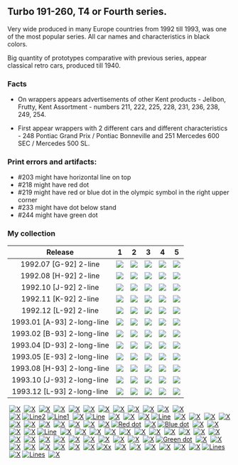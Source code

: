 ## Turbo 191-260, T4 or Fourth series.

Very wide produced in many Europe countries from 1992 till 1993, was one of the most
popular series. All car names and characteristics in black colors.

Big quantity of prototypes comparative with previous series, appear classical retro cars, produced till 1940.

### Facts

* On wrappers appears advertisements of other Kent products - Jelibon, Frutty, Kent Assortment - numbers 211, 222, 225,
  228, 231, 236, 238, 249, 254.

* First appear wrappers with 2 different cars and different characteristics - 248 Pontiac Grand Prix / Pontiac
  Bonneville and 251 Mercedes 600 SEC / Mercedes 500 SL.

### Print errors and artifacts:

* #203 might have horizontal line on top
* #218 might have red dot
* #219 might have red or blue dot in the olympic symbol in the right upper corner
* #233 might have dot below stand
* #244 might have green dot

### My collection

|          Release           |                                                             1                                                              |                                                             2                                                              |                                                             3                                                              |                                                             4                                                              |                                                             5                                                              |
|:--------------------------:|:--------------------------------------------------------------------------------------------------------------------------:|:--------------------------------------------------------------------------------------------------------------------------:|:--------------------------------------------------------------------------------------------------------------------------:|:--------------------------------------------------------------------------------------------------------------------------:|:--------------------------------------------------------------------------------------------------------------------------:|
|   1992.07 [G-92] 2-line    | [<img src='/collection/gum_wrappers/kent/turbo//missed_outer.png'>](/collection/gum_wrappers/kent/turbo//missed_outer.png) | [<img src='/collection/gum_wrappers/kent/turbo//missed_outer.png'>](/collection/gum_wrappers/kent/turbo//missed_outer.png) |       [<img src='thumbnails/outer/1992_07{G-92}[5]2-line/3.5.png'>](thumbnails/outer/1992_07{G-92}[5]2-line/3.5.png)       | [<img src='/collection/gum_wrappers/kent/turbo//missed_outer.png'>](/collection/gum_wrappers/kent/turbo//missed_outer.png) | [<img src='/collection/gum_wrappers/kent/turbo//missed_outer.png'>](/collection/gum_wrappers/kent/turbo//missed_outer.png) |
|   1992.08 [H-92] 2-line    | [<img src='/collection/gum_wrappers/kent/turbo//missed_outer.png'>](/collection/gum_wrappers/kent/turbo//missed_outer.png) | [<img src='/collection/gum_wrappers/kent/turbo//missed_outer.png'>](/collection/gum_wrappers/kent/turbo//missed_outer.png) | [<img src='/collection/gum_wrappers/kent/turbo//missed_outer.png'>](/collection/gum_wrappers/kent/turbo//missed_outer.png) | [<img src='/collection/gum_wrappers/kent/turbo//missed_outer.png'>](/collection/gum_wrappers/kent/turbo//missed_outer.png) | [<img src='/collection/gum_wrappers/kent/turbo//missed_outer.png'>](/collection/gum_wrappers/kent/turbo//missed_outer.png) |
|   1992.10 [J-92] 2-line    |       [<img src='thumbnails/outer/1992_10{J-92}[5]2-line/1.5.png'>](thumbnails/outer/1992_10{J-92}[5]2-line/1.5.png)       |       [<img src='thumbnails/outer/1992_10{J-92}[5]2-line/2.5.png'>](thumbnails/outer/1992_10{J-92}[5]2-line/2.5.png)       | [<img src='/collection/gum_wrappers/kent/turbo//missed_outer.png'>](/collection/gum_wrappers/kent/turbo//missed_outer.png) | [<img src='/collection/gum_wrappers/kent/turbo//missed_outer.png'>](/collection/gum_wrappers/kent/turbo//missed_outer.png) | [<img src='/collection/gum_wrappers/kent/turbo//missed_outer.png'>](/collection/gum_wrappers/kent/turbo//missed_outer.png) |
|   1992.11 [K-92] 2-line    | [<img src='/collection/gum_wrappers/kent/turbo//missed_outer.png'>](/collection/gum_wrappers/kent/turbo//missed_outer.png) | [<img src='/collection/gum_wrappers/kent/turbo//missed_outer.png'>](/collection/gum_wrappers/kent/turbo//missed_outer.png) | [<img src='/collection/gum_wrappers/kent/turbo//missed_outer.png'>](/collection/gum_wrappers/kent/turbo//missed_outer.png) | [<img src='/collection/gum_wrappers/kent/turbo//missed_outer.png'>](/collection/gum_wrappers/kent/turbo//missed_outer.png) | [<img src='/collection/gum_wrappers/kent/turbo//missed_outer.png'>](/collection/gum_wrappers/kent/turbo//missed_outer.png) |
|   1992.12 [L-92] 2-line    | [<img src='/collection/gum_wrappers/kent/turbo//missed_outer.png'>](/collection/gum_wrappers/kent/turbo//missed_outer.png) | [<img src='/collection/gum_wrappers/kent/turbo//missed_outer.png'>](/collection/gum_wrappers/kent/turbo//missed_outer.png) | [<img src='/collection/gum_wrappers/kent/turbo//missed_outer.png'>](/collection/gum_wrappers/kent/turbo//missed_outer.png) | [<img src='/collection/gum_wrappers/kent/turbo//missed_outer.png'>](/collection/gum_wrappers/kent/turbo//missed_outer.png) |       [<img src='thumbnails/outer/1992_12{L-92}[5]2-line/5.5.png'>](thumbnails/outer/1992_12{L-92}[5]2-line/5.5.png)       |
| 1993.01 [A-93] 2-long-line | [<img src='/collection/gum_wrappers/kent/turbo//missed_outer.png'>](/collection/gum_wrappers/kent/turbo//missed_outer.png) | [<img src='/collection/gum_wrappers/kent/turbo//missed_outer.png'>](/collection/gum_wrappers/kent/turbo//missed_outer.png) |  [<img src='thumbnails/outer/1993_01{A-93}[5]2-long-line/3.5.png'>](thumbnails/outer/1993_01{A-93}[5]2-long-line/3.5.png)  | [<img src='/collection/gum_wrappers/kent/turbo//missed_outer.png'>](/collection/gum_wrappers/kent/turbo//missed_outer.png) |  [<img src='thumbnails/outer/1993_01{A-93}[5]2-long-line/5.5.png'>](thumbnails/outer/1993_01{A-93}[5]2-long-line/5.5.png)  |
| 1993.02 [B-93] 2-long-line | [<img src='/collection/gum_wrappers/kent/turbo//missed_outer.png'>](/collection/gum_wrappers/kent/turbo//missed_outer.png) | [<img src='/collection/gum_wrappers/kent/turbo//missed_outer.png'>](/collection/gum_wrappers/kent/turbo//missed_outer.png) | [<img src='/collection/gum_wrappers/kent/turbo//missed_outer.png'>](/collection/gum_wrappers/kent/turbo//missed_outer.png) | [<img src='/collection/gum_wrappers/kent/turbo//missed_outer.png'>](/collection/gum_wrappers/kent/turbo//missed_outer.png) |  [<img src='thumbnails/outer/1993_02{B-93}[5]2-long-line/5.5.png'>](thumbnails/outer/1993_02{B-93}[5]2-long-line/5.5.png)  |
| 1993.04 [D-93] 2-long-line | [<img src='/collection/gum_wrappers/kent/turbo//missed_outer.png'>](/collection/gum_wrappers/kent/turbo//missed_outer.png) |  [<img src='thumbnails/outer/1993_04{D-93}[5]2-long-line/2.5.png'>](thumbnails/outer/1993_04{D-93}[5]2-long-line/2.5.png)  | [<img src='/collection/gum_wrappers/kent/turbo//missed_outer.png'>](/collection/gum_wrappers/kent/turbo//missed_outer.png) | [<img src='/collection/gum_wrappers/kent/turbo//missed_outer.png'>](/collection/gum_wrappers/kent/turbo//missed_outer.png) |  [<img src='thumbnails/outer/1993_04{D-93}[5]2-long-line/5.5.png'>](thumbnails/outer/1993_04{D-93}[5]2-long-line/5.5.png)  |
| 1993.05 [E-93] 2-long-line | [<img src='/collection/gum_wrappers/kent/turbo//missed_outer.png'>](/collection/gum_wrappers/kent/turbo//missed_outer.png) |  [<img src='thumbnails/outer/1993_05{E-93}[5]2-long-line/2.5.png'>](thumbnails/outer/1993_05{E-93}[5]2-long-line/2.5.png)  |  [<img src='thumbnails/outer/1993_05{E-93}[5]2-long-line/3.5.png'>](thumbnails/outer/1993_05{E-93}[5]2-long-line/3.5.png)  | [<img src='/collection/gum_wrappers/kent/turbo//missed_outer.png'>](/collection/gum_wrappers/kent/turbo//missed_outer.png) |  [<img src='thumbnails/outer/1993_05{E-93}[5]2-long-line/5.5.png'>](thumbnails/outer/1993_05{E-93}[5]2-long-line/5.5.png)  |
| 1993.08 [H-93] 2-long-line | [<img src='/collection/gum_wrappers/kent/turbo//missed_outer.png'>](/collection/gum_wrappers/kent/turbo//missed_outer.png) | [<img src='/collection/gum_wrappers/kent/turbo//missed_outer.png'>](/collection/gum_wrappers/kent/turbo//missed_outer.png) | [<img src='/collection/gum_wrappers/kent/turbo//missed_outer.png'>](/collection/gum_wrappers/kent/turbo//missed_outer.png) | [<img src='/collection/gum_wrappers/kent/turbo//missed_outer.png'>](/collection/gum_wrappers/kent/turbo//missed_outer.png) |  [<img src='thumbnails/outer/1993_08{H-93}[5]2-long-line/5.5.png'>](thumbnails/outer/1993_08{H-93}[5]2-long-line/5.5.png)  |
| 1993.10 [J-93] 2-long-line |  [<img src='thumbnails/outer/1993_10{J-93}[5]2-long-line/1.5.png'>](thumbnails/outer/1993_10{J-93}[5]2-long-line/1.5.png)  |  [<img src='thumbnails/outer/1993_10{J-93}[5]2-long-line/2.5.png'>](thumbnails/outer/1993_10{J-93}[5]2-long-line/2.5.png)  | [<img src='/collection/gum_wrappers/kent/turbo//missed_outer.png'>](/collection/gum_wrappers/kent/turbo//missed_outer.png) |  [<img src='thumbnails/outer/1993_10{J-93}[5]2-long-line/4.5.png'>](thumbnails/outer/1993_10{J-93}[5]2-long-line/4.5.png)  |  [<img src='thumbnails/outer/1993_10{J-93}[5]2-long-line/5.5.png'>](thumbnails/outer/1993_10{J-93}[5]2-long-line/5.5.png)  |
| 1993.12 [L-93] 2-long-line |  [<img src='thumbnails/outer/1993_12{L-93}[5]2-long-line/1.5.png'>](thumbnails/outer/1993_12{L-93}[5]2-long-line/1.5.png)  |  [<img src='thumbnails/outer/1993_12{L-93}[5]2-long-line/2.5.png'>](thumbnails/outer/1993_12{L-93}[5]2-long-line/2.5.png)  | [<img src='/collection/gum_wrappers/kent/turbo//missed_outer.png'>](/collection/gum_wrappers/kent/turbo//missed_outer.png) |  [<img src='thumbnails/outer/1993_12{L-93}[5]2-long-line/4.5.png'>](thumbnails/outer/1993_12{L-93}[5]2-long-line/4.5.png)  |  [<img src='thumbnails/outer/1993_12{L-93}[5]2-long-line/5.5.png'>](thumbnails/outer/1993_12{L-93}[5]2-long-line/5.5.png)  |

<span style="display: inline-block;">
	<a href='thumbnails/inner/191.5.png' title=''><img src='thumbnails/inner/191.5.png' alt=''></a>
	<a href='/collection/gum_wrappers/kent/turbo//missed.png' title='X'><img src='/collection/gum_wrappers/kent/turbo//missed.png' alt='X'></a>
</span>
<span style="display: inline-block;">
	<a href='thumbnails/inner/192.5.png' title=''><img src='thumbnails/inner/192.5.png' alt=''></a>
	<a href='thumbnails/inner/192.x.5.png' title='X'><img src='thumbnails/inner/192.x.5.png' alt='X'></a>
</span>
<span style="display: inline-block;">
	<a href='thumbnails/inner/193.4.png' title=''><img src='thumbnails/inner/193.4.png' alt=''></a>
	<a href='/collection/gum_wrappers/kent/turbo//missed.png' title='X'><img src='/collection/gum_wrappers/kent/turbo//missed.png' alt='X'></a>
</span>
<span style="display: inline-block;">
	<a href='thumbnails/inner/194.5.png' title=''><img src='thumbnails/inner/194.5.png' alt=''></a>
	<a href='/collection/gum_wrappers/kent/turbo//missed.png' title='X'><img src='/collection/gum_wrappers/kent/turbo//missed.png' alt='X'></a>
</span>
<span style="display: inline-block;">
	<a href='thumbnails/inner/195.5.png' title=''><img src='thumbnails/inner/195.5.png' alt=''></a>
	<a href='/collection/gum_wrappers/kent/turbo//missed.png' title='X'><img src='/collection/gum_wrappers/kent/turbo//missed.png' alt='X'></a>
</span>
<span style="display: inline-block;">
	<a href='thumbnails/inner/196.5.png' title=''><img src='thumbnails/inner/196.5.png' alt=''></a>
	<a href='thumbnails/inner/196.x.5.png' title='X'><img src='thumbnails/inner/196.x.5.png' alt='X'></a>
</span>
<span style="display: inline-block;">
	<a href='thumbnails/inner/197.5.png' title=''><img src='thumbnails/inner/197.5.png' alt=''></a>
	<a href='/collection/gum_wrappers/kent/turbo//missed.png' title='X'><img src='/collection/gum_wrappers/kent/turbo//missed.png' alt='X'></a>
</span>
<span style="display: inline-block;">
	<a href='thumbnails/inner/198.5.png' title=''><img src='thumbnails/inner/198.5.png' alt=''></a>
	<a href='/collection/gum_wrappers/kent/turbo//missed.png' title='X'><img src='/collection/gum_wrappers/kent/turbo//missed.png' alt='X'></a>
</span>
<span style="display: inline-block;">
	<a href='thumbnails/inner/199.5.png' title=''><img src='thumbnails/inner/199.5.png' alt=''></a>
	<a href='/collection/gum_wrappers/kent/turbo//missed.png' title='X'><img src='/collection/gum_wrappers/kent/turbo//missed.png' alt='X'></a>
</span>
<span style="display: inline-block;">
	<a href='thumbnails/inner/200.4.png' title=''><img src='thumbnails/inner/200.4.png' alt=''></a>
	<a href='/collection/gum_wrappers/kent/turbo//missed.png' title='X'><img src='/collection/gum_wrappers/kent/turbo//missed.png' alt='X'></a>
</span>
<span style="display: inline-block;">
	<a href='thumbnails/inner/201.4.png' title=''><img src='thumbnails/inner/201.4.png' alt=''></a>
	<a href='/collection/gum_wrappers/kent/turbo//missed.png' title='X'><img src='/collection/gum_wrappers/kent/turbo//missed.png' alt='X'></a>
</span>
<span style="display: inline-block;">
	<a href='thumbnails/inner/202.4.png' title=''><img src='thumbnails/inner/202.4.png' alt=''></a>
	<a href='thumbnails/inner/202.x.4.png' title='X'><img src='thumbnails/inner/202.x.4.png' alt='X'></a>
</span>
<span style="display: inline-block;">
	<a href='thumbnails/inner/203.4.png' title=''><img src='thumbnails/inner/203.4.png' alt=''></a>
	<a href='/collection/gum_wrappers/kent/turbo//missed.png' title='X'><img src='/collection/gum_wrappers/kent/turbo//missed.png' alt='X'></a>
	<a href='thumbnails/inner/203.line2.4.png' title='Line2'><img src='thumbnails/inner/203.line2.4.png' alt='Line2'></a>
	<a href='thumbnails/inner/203.line1.4.png' title='Line1'><img src='thumbnails/inner/203.line1.4.png' alt='Line1'></a>
</span>
<span style="display: inline-block;">
	<a href='thumbnails/inner/204.5.png' title=''><img src='thumbnails/inner/204.5.png' alt=''></a>
	<a href='/collection/gum_wrappers/kent/turbo//missed.png' title='X'><img src='/collection/gum_wrappers/kent/turbo//missed.png' alt='X'></a>
	<a href='thumbnails/inner/204.line.5.png' title='Line'><img src='thumbnails/inner/204.line.5.png' alt='Line'></a>
</span>
<span style="display: inline-block;">
	<a href='thumbnails/inner/205.5.png' title=''><img src='thumbnails/inner/205.5.png' alt=''></a>
	<a href='/collection/gum_wrappers/kent/turbo//missed.png' title='X'><img src='/collection/gum_wrappers/kent/turbo//missed.png' alt='X'></a>
</span>
<span style="display: inline-block;">
	<a href='thumbnails/inner/206.5.png' title=''><img src='thumbnails/inner/206.5.png' alt=''></a>
	<a href='/collection/gum_wrappers/kent/turbo//missed.png' title='X'><img src='/collection/gum_wrappers/kent/turbo//missed.png' alt='X'></a>
</span>
<span style="display: inline-block;">
	<a href='thumbnails/inner/207.4.png' title=''><img src='thumbnails/inner/207.4.png' alt=''></a>
	<a href='/collection/gum_wrappers/kent/turbo//missed.png' title='X'><img src='/collection/gum_wrappers/kent/turbo//missed.png' alt='X'></a>
	<a href='thumbnails/inner/207.line.5.png' title='Line'><img src='thumbnails/inner/207.line.5.png' alt='Line'></a>
</span>
<span style="display: inline-block;">
	<a href='thumbnails/inner/208.4.png' title=''><img src='thumbnails/inner/208.4.png' alt=''></a>
	<a href='/collection/gum_wrappers/kent/turbo//missed.png' title='X'><img src='/collection/gum_wrappers/kent/turbo//missed.png' alt='X'></a>
</span>
<span style="display: inline-block;">
	<a href='thumbnails/inner/209.4.png' title=''><img src='thumbnails/inner/209.4.png' alt=''></a>
	<a href='/collection/gum_wrappers/kent/turbo//missed.png' title='X'><img src='/collection/gum_wrappers/kent/turbo//missed.png' alt='X'></a>
</span>
<span style="display: inline-block;">
	<a href='thumbnails/inner/210.5.png' title=''><img src='thumbnails/inner/210.5.png' alt=''></a>
	<a href='/collection/gum_wrappers/kent/turbo//missed.png' title='X'><img src='/collection/gum_wrappers/kent/turbo//missed.png' alt='X'></a>
</span>
<span style="display: inline-block;">
	<a href='thumbnails/inner/211.4.png' title=''><img src='thumbnails/inner/211.4.png' alt=''></a>
	<a href='thumbnails/inner/211.x.5.png' title='X'><img src='thumbnails/inner/211.x.5.png' alt='X'></a>
</span>
<span style="display: inline-block;">
	<a href='thumbnails/inner/212.5.png' title=''><img src='thumbnails/inner/212.5.png' alt=''></a>
	<a href='/collection/gum_wrappers/kent/turbo//missed.png' title='X'><img src='/collection/gum_wrappers/kent/turbo//missed.png' alt='X'></a>
</span>
<span style="display: inline-block;">
	<a href='thumbnails/inner/213.5.png' title=''><img src='thumbnails/inner/213.5.png' alt=''></a>
	<a href='thumbnails/inner/213.x.5.png' title='X'><img src='thumbnails/inner/213.x.5.png' alt='X'></a>
</span>
<span style="display: inline-block;">
	<a href='thumbnails/inner/214.5.png' title=''><img src='thumbnails/inner/214.5.png' alt=''></a>
	<a href='/collection/gum_wrappers/kent/turbo//missed.png' title='X'><img src='/collection/gum_wrappers/kent/turbo//missed.png' alt='X'></a>
</span>
<span style="display: inline-block;">
	<a href='thumbnails/inner/215.5.png' title=''><img src='thumbnails/inner/215.5.png' alt=''></a>
	<a href='/collection/gum_wrappers/kent/turbo//missed.png' title='X'><img src='/collection/gum_wrappers/kent/turbo//missed.png' alt='X'></a>
</span>
<span style="display: inline-block;">
	<a href='thumbnails/inner/216.5.png' title=''><img src='thumbnails/inner/216.5.png' alt=''></a>
	<a href='thumbnails/inner/216.x.5.png' title='X'><img src='thumbnails/inner/216.x.5.png' alt='X'></a>
</span>
<span style="display: inline-block;">
	<a href='thumbnails/inner/217.5.png' title=''><img src='thumbnails/inner/217.5.png' alt=''></a>
	<a href='/collection/gum_wrappers/kent/turbo//missed.png' title='X'><img src='/collection/gum_wrappers/kent/turbo//missed.png' alt='X'></a>
</span>
<span style="display: inline-block;">
	<a href='thumbnails/inner/218.4.png' title=''><img src='thumbnails/inner/218.4.png' alt=''></a>
	<a href='/collection/gum_wrappers/kent/turbo//missed.png' title='X'><img src='/collection/gum_wrappers/kent/turbo//missed.png' alt='X'></a>
	<a href='thumbnails/inner/218.red_dot.5.png' title='Red dot'><img src='thumbnails/inner/218.red_dot.5.png' alt='Red dot'></a>
</span>
<span style="display: inline-block;">
	<a href='thumbnails/inner/219.5.png' title=''><img src='thumbnails/inner/219.5.png' alt=''></a>
	<a href='/collection/gum_wrappers/kent/turbo//missed.png' title='X'><img src='/collection/gum_wrappers/kent/turbo//missed.png' alt='X'></a>
	<a href='thumbnails/inner/219.blue_dot.5.png' title='Blue dot'><img src='thumbnails/inner/219.blue_dot.5.png' alt='Blue dot'></a>
</span>
<span style="display: inline-block;">
	<a href='thumbnails/inner/220.5.png' title=''><img src='thumbnails/inner/220.5.png' alt=''></a>
	<a href='thumbnails/inner/220.x.4.png' title='X'><img src='thumbnails/inner/220.x.4.png' alt='X'></a>
</span>
<span style="display: inline-block;">
	<a href='thumbnails/inner/221.4.png' title=''><img src='thumbnails/inner/221.4.png' alt=''></a>
	<a href='thumbnails/inner/221.x.4.png' title='X'><img src='thumbnails/inner/221.x.4.png' alt='X'></a>
</span>
<span style="display: inline-block;">
	<a href='thumbnails/inner/222.5.png' title=''><img src='thumbnails/inner/222.5.png' alt=''></a>
	<a href='/collection/gum_wrappers/kent/turbo//missed.png' title='X'><img src='/collection/gum_wrappers/kent/turbo//missed.png' alt='X'></a>
</span>
<span style="display: inline-block;">
	<a href='thumbnails/inner/223.4.png' title=''><img src='thumbnails/inner/223.4.png' alt=''></a>
	<a href='/collection/gum_wrappers/kent/turbo//missed.png' title='X'><img src='/collection/gum_wrappers/kent/turbo//missed.png' alt='X'></a>
	<a href='thumbnails/inner/223.line.5.png' title='Line'><img src='thumbnails/inner/223.line.5.png' alt='Line'></a>
</span>
<span style="display: inline-block;">
	<a href='thumbnails/inner/224.5.png' title=''><img src='thumbnails/inner/224.5.png' alt=''></a>
	<a href='/collection/gum_wrappers/kent/turbo//missed.png' title='X'><img src='/collection/gum_wrappers/kent/turbo//missed.png' alt='X'></a>
</span>
<span style="display: inline-block;">
	<a href='thumbnails/inner/225.5.png' title=''><img src='thumbnails/inner/225.5.png' alt=''></a>
	<a href='/collection/gum_wrappers/kent/turbo//missed.png' title='X'><img src='/collection/gum_wrappers/kent/turbo//missed.png' alt='X'></a>
</span>
<span style="display: inline-block;">
	<a href='thumbnails/inner/226.5.png' title=''><img src='thumbnails/inner/226.5.png' alt=''></a>
	<a href='/collection/gum_wrappers/kent/turbo//missed.png' title='X'><img src='/collection/gum_wrappers/kent/turbo//missed.png' alt='X'></a>
</span>
<span style="display: inline-block;">
	<a href='thumbnails/inner/227.5.png' title=''><img src='thumbnails/inner/227.5.png' alt=''></a>
	<a href='/collection/gum_wrappers/kent/turbo//missed.png' title='X'><img src='/collection/gum_wrappers/kent/turbo//missed.png' alt='X'></a>
</span>
<span style="display: inline-block;">
	<a href='thumbnails/inner/228.5.png' title=''><img src='thumbnails/inner/228.5.png' alt=''></a>
	<a href='/collection/gum_wrappers/kent/turbo//missed.png' title='X'><img src='/collection/gum_wrappers/kent/turbo//missed.png' alt='X'></a>
</span>
<span style="display: inline-block;">
	<a href='thumbnails/inner/229.5.png' title=''><img src='thumbnails/inner/229.5.png' alt=''></a>
	<a href='thumbnails/inner/229.x.5.png' title='X'><img src='thumbnails/inner/229.x.5.png' alt='X'></a>
</span>
<span style="display: inline-block;">
	<a href='thumbnails/inner/230.5.png' title=''><img src='thumbnails/inner/230.5.png' alt=''></a>
	<a href='/collection/gum_wrappers/kent/turbo//missed.png' title='X'><img src='/collection/gum_wrappers/kent/turbo//missed.png' alt='X'></a>
</span>
<span style="display: inline-block;">
	<a href='thumbnails/inner/231.5.png' title=''><img src='thumbnails/inner/231.5.png' alt=''></a>
	<a href='thumbnails/inner/231.x.5.png' title='X'><img src='thumbnails/inner/231.x.5.png' alt='X'></a>
</span>
<span style="display: inline-block;">
	<a href='thumbnails/inner/232.4.png' title=''><img src='thumbnails/inner/232.4.png' alt=''></a>
	<a href='/collection/gum_wrappers/kent/turbo//missed.png' title='X'><img src='/collection/gum_wrappers/kent/turbo//missed.png' alt='X'></a>
</span>
<span style="display: inline-block;">
	<a href='thumbnails/inner/233.5.png' title=''><img src='thumbnails/inner/233.5.png' alt=''></a>
	<a href='thumbnails/inner/233.x.5.png' title='X'><img src='thumbnails/inner/233.x.5.png' alt='X'></a>
</span>
<span style="display: inline-block;">
	<a href='thumbnails/inner/234.5.png' title=''><img src='thumbnails/inner/234.5.png' alt=''></a>
	<a href='/collection/gum_wrappers/kent/turbo//missed.png' title='X'><img src='/collection/gum_wrappers/kent/turbo//missed.png' alt='X'></a>
</span>
<span style="display: inline-block;">
	<a href='thumbnails/inner/235.5.png' title=''><img src='thumbnails/inner/235.5.png' alt=''></a>
	<a href='/collection/gum_wrappers/kent/turbo//missed.png' title='X'><img src='/collection/gum_wrappers/kent/turbo//missed.png' alt='X'></a>
</span>
<span style="display: inline-block;">
	<a href='thumbnails/inner/236.5.png' title=''><img src='thumbnails/inner/236.5.png' alt=''></a>
	<a href='/collection/gum_wrappers/kent/turbo//missed.png' title='X'><img src='/collection/gum_wrappers/kent/turbo//missed.png' alt='X'></a>
</span>
<span style="display: inline-block;">
	<a href='thumbnails/inner/237.5.png' title=''><img src='thumbnails/inner/237.5.png' alt=''></a>
	<a href='/collection/gum_wrappers/kent/turbo//missed.png' title='X'><img src='/collection/gum_wrappers/kent/turbo//missed.png' alt='X'></a>
</span>
<span style="display: inline-block;">
	<a href='thumbnails/inner/238.5.png' title=''><img src='thumbnails/inner/238.5.png' alt=''></a>
	<a href='/collection/gum_wrappers/kent/turbo//missed.png' title='X'><img src='/collection/gum_wrappers/kent/turbo//missed.png' alt='X'></a>
</span>
<span style="display: inline-block;">
	<a href='thumbnails/inner/239.5.png' title=''><img src='thumbnails/inner/239.5.png' alt=''></a>
	<a href='/collection/gum_wrappers/kent/turbo//missed.png' title='X'><img src='/collection/gum_wrappers/kent/turbo//missed.png' alt='X'></a>
</span>
<span style="display: inline-block;">
	<a href='thumbnails/inner/240.5.png' title=''><img src='thumbnails/inner/240.5.png' alt=''></a>
	<a href='/collection/gum_wrappers/kent/turbo//missed.png' title='X'><img src='/collection/gum_wrappers/kent/turbo//missed.png' alt='X'></a>
</span>
<span style="display: inline-block;">
	<a href='thumbnails/inner/241.5.png' title=''><img src='thumbnails/inner/241.5.png' alt=''></a>
	<a href='/collection/gum_wrappers/kent/turbo//missed.png' title='X'><img src='/collection/gum_wrappers/kent/turbo//missed.png' alt='X'></a>
</span>
<span style="display: inline-block;">
	<a href='thumbnails/inner/242.5.png' title=''><img src='thumbnails/inner/242.5.png' alt=''></a>
	<a href='/collection/gum_wrappers/kent/turbo//missed.png' title='X'><img src='/collection/gum_wrappers/kent/turbo//missed.png' alt='X'></a>
</span>
<span style="display: inline-block;">
	<a href='thumbnails/inner/243.5.png' title=''><img src='thumbnails/inner/243.5.png' alt=''></a>
	<a href='thumbnails/inner/243.x.5.png' title='X'><img src='thumbnails/inner/243.x.5.png' alt='X'></a>
</span>
<span style="display: inline-block;">
	<a href='thumbnails/inner/244.5.png' title=''><img src='thumbnails/inner/244.5.png' alt=''></a>
	<a href='/collection/gum_wrappers/kent/turbo//missed.png' title='X'><img src='/collection/gum_wrappers/kent/turbo//missed.png' alt='X'></a>
	<a href='thumbnails/inner/244.green_dot.4.png' title='Green dot'><img src='thumbnails/inner/244.green_dot.4.png' alt='Green dot'></a>
</span>
<span style="display: inline-block;">
	<a href='thumbnails/inner/245.5.png' title=''><img src='thumbnails/inner/245.5.png' alt=''></a>
	<a href='thumbnails/inner/245.x.5.png' title='X'><img src='thumbnails/inner/245.x.5.png' alt='X'></a>
</span>
<span style="display: inline-block;">
	<a href='thumbnails/inner/246.5.png' title=''><img src='thumbnails/inner/246.5.png' alt=''></a>
	<a href='/collection/gum_wrappers/kent/turbo//missed.png' title='X'><img src='/collection/gum_wrappers/kent/turbo//missed.png' alt='X'></a>
</span>
<span style="display: inline-block;">
	<a href='thumbnails/inner/247.5.png' title=''><img src='thumbnails/inner/247.5.png' alt=''></a>
	<a href='/collection/gum_wrappers/kent/turbo//missed.png' title='X'><img src='/collection/gum_wrappers/kent/turbo//missed.png' alt='X'></a>
</span>
<span style="display: inline-block;">
	<a href='thumbnails/inner/248.5.png' title=''><img src='thumbnails/inner/248.5.png' alt=''></a>
	<a href='/collection/gum_wrappers/kent/turbo//missed.png' title='X'><img src='/collection/gum_wrappers/kent/turbo//missed.png' alt='X'></a>
</span>
<span style="display: inline-block;">
	<a href='thumbnails/inner/249.5.png' title=''><img src='thumbnails/inner/249.5.png' alt=''></a>
	<a href='/collection/gum_wrappers/kent/turbo//missed.png' title='X'><img src='/collection/gum_wrappers/kent/turbo//missed.png' alt='X'></a>
</span>
<span style="display: inline-block;">
	<a href='thumbnails/inner/250.4.png' title=''><img src='thumbnails/inner/250.4.png' alt=''></a>
	<a href='thumbnails/inner/250.x.5.png' title='X'><img src='thumbnails/inner/250.x.5.png' alt='X'></a>
</span>
<span style="display: inline-block;">
	<a href='thumbnails/inner/251.4.png' title=''><img src='thumbnails/inner/251.4.png' alt=''></a>
	<a href='thumbnails/inner/251.x.5.png' title='X'><img src='thumbnails/inner/251.x.5.png' alt='X'></a>
</span>
<span style="display: inline-block;">
	<a href='thumbnails/inner/252.5.png' title=''><img src='thumbnails/inner/252.5.png' alt=''></a>
	<a href='thumbnails/inner/252.x.5.png' title='X'><img src='thumbnails/inner/252.x.5.png' alt='X'></a>
	<a href='thumbnails/inner/252.xx.5.png' title='Xx'><img src='thumbnails/inner/252.xx.5.png' alt='Xx'></a>
</span>
<span style="display: inline-block;">
	<a href='thumbnails/inner/253.5.png' title=''><img src='thumbnails/inner/253.5.png' alt=''></a>
	<a href='/collection/gum_wrappers/kent/turbo//missed.png' title='X'><img src='/collection/gum_wrappers/kent/turbo//missed.png' alt='X'></a>
</span>
<span style="display: inline-block;">
	<a href='thumbnails/inner/254.5.png' title=''><img src='thumbnails/inner/254.5.png' alt=''></a>
	<a href='/collection/gum_wrappers/kent/turbo//missed.png' title='X'><img src='/collection/gum_wrappers/kent/turbo//missed.png' alt='X'></a>
</span>
<span style="display: inline-block;">
	<a href='thumbnails/inner/255.5.png' title=''><img src='thumbnails/inner/255.5.png' alt=''></a>
	<a href='/collection/gum_wrappers/kent/turbo//missed.png' title='X'><img src='/collection/gum_wrappers/kent/turbo//missed.png' alt='X'></a>
</span>
<span style="display: inline-block;">
	<a href='thumbnails/inner/256.5.png' title=''><img src='thumbnails/inner/256.5.png' alt=''></a>
	<a href='/collection/gum_wrappers/kent/turbo//missed.png' title='X'><img src='/collection/gum_wrappers/kent/turbo//missed.png' alt='X'></a>
</span>
<span style="display: inline-block;">
	<a href='thumbnails/inner/257.5.png' title=''><img src='thumbnails/inner/257.5.png' alt=''></a>
	<a href='/collection/gum_wrappers/kent/turbo//missed.png' title='X'><img src='/collection/gum_wrappers/kent/turbo//missed.png' alt='X'></a>
</span>
<span style="display: inline-block;">
	<a href='thumbnails/inner/258.5.png' title=''><img src='thumbnails/inner/258.5.png' alt=''></a>
	<a href='/collection/gum_wrappers/kent/turbo//missed.png' title='X'><img src='/collection/gum_wrappers/kent/turbo//missed.png' alt='X'></a>
	<a href='thumbnails/inner/258.lines.4.png' title='Lines'><img src='thumbnails/inner/258.lines.4.png' alt='Lines'></a>
</span>
<span style="display: inline-block;">
	<a href='thumbnails/inner/259.5.png' title=''><img src='thumbnails/inner/259.5.png' alt=''></a>
	<a href='/collection/gum_wrappers/kent/turbo//missed.png' title='X'><img src='/collection/gum_wrappers/kent/turbo//missed.png' alt='X'></a>
	<a href='thumbnails/inner/259.lines.5.png' title='Lines'><img src='thumbnails/inner/259.lines.5.png' alt='Lines'></a>
</span>
<span style="display: inline-block;">
	<a href='thumbnails/inner/260.4.png' title=''><img src='thumbnails/inner/260.4.png' alt=''></a>
	<a href='thumbnails/inner/260.x.4.png' title='X'><img src='thumbnails/inner/260.x.4.png' alt='X'></a>
</span>

